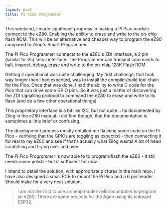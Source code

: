 ```yaml
---
layout: post
title: PI Pico Programmer
---
```


This weekend, I made significant progress in making a PI Pico module connect to the eZ80.  Enabling the ability to erase and write to the on-chip flash ROM.  This will be an alternative and cheaper way to program the eZ80 compared to Zilog's Smart Programmer.

The Pi Pico Programmer connects to the eZ80's ZDI interface, a 2 pin (similar to i2c) serial interface.  The Programmer can transmit commands to halt, inspect, debug, erase and write to the on-chip 128K Flash ROM.

Getting it operational was quite challenging.  My first challenge, that took way longer than I had expected, was to install the compiler/build tool chain for the Pico.  Once that was done, I had the ability to write C code for the Pico that can drive some GPIO pins.  So it was just a matter of discovering the ZDI signalling protocol to command the eZ80 to erase and write to its flash (and do a few other operational things)

This proprietary interface is a bit like I2C, but not quite...  Its documented by Zilog in the eZ80 manual.  I did find though, that the documentation is sometimes a little brief or confusing.

The development process mostly entailed me flashing some code on the Pi Pico - verifying that the GPIOs are toggling as expected - then connecting it for real to my eZ80 and see if that's actually what Zilog wants!  A lot of head scratching and trying over and over.


The _Pi Pico Programmer_ is now able to to program/flash the eZ80 - it still needs some polish - but is sufficient for now.

I intend to detail the solution, with appropriate pictures in the main repo.  I have also designed a small PCB to mount the Pi Pico and a 6 pin header.  Should make for a very neat solution.

> I am not the first to use a cheap modern Microcontroller to program an eZ80.  There are some projects for the Agon using its onboard ESP32.
